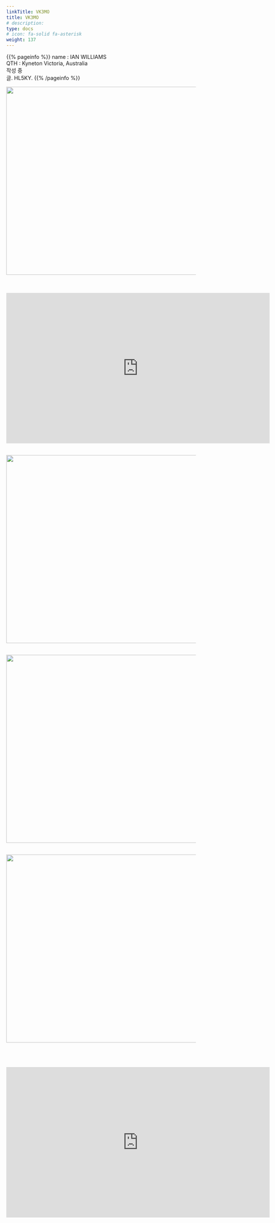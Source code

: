 ```yaml
---
linkTitle: VK3MO
title: VK3MO
# description: 
type: docs
# icon: fa-solid fa-asterisk
weight: 137
---
```

{{% pageinfo %}}
name : IAN WILLIAMS<br>
QTH   : Kyneton Victoria, Australia<br>
작성 중<br>
글. HL5KY.
{{% /pageinfo %}}



<img src="/friendship/img/vk3mo_1.jpg" style="width:600px;height:500"><br><br>
<br>
<iframe title="20160728_111701" width="700" height="400" src="https://play-tv.kakao.com/embed/player/cliplink/444993251?service=player_share" allowfullscreen frameborder="0" scrolling="no" allow="autoplay; fullscreen; encrypted-media"></iframe>
<br><br>

<img src="/friendship/img/vk3mo_3.jpg" style="width:600px;height:500"><br><br>

<img src="/friendship/img/vk3mo_2.jpg" style="width:600px;height:500"><br><br>

<img src="/friendship/img/vk3mo_4.jpg" style="width:600px;height:500"><br><br>
<br><br>

<iframe title="20160728_122645" width="700" height="400" src="https://play-tv.kakao.com/embed/player/cliplink/444993269?service=player_share" allowfullscreen frameborder="0" scrolling="no" allow="autoplay; fullscreen; encrypted-media"></iframe>
<br><br>